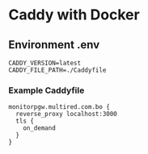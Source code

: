 # Caddy with Docker

## Environment .env

```
CADDY_VERSION=latest
CADDY_FILE_PATH=./Caddyfile
```

### Example Caddyfile

```
monitorpgw.multired.com.bo {
  reverse_proxy localhost:3000
  tls {
    on_demand
  }
}
```
